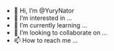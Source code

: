 - 👋 Hi, I’m @YuryNator
- 👀 I’m interested in ...
- 🌱 I’m currently learning ...
- 💞️ I’m looking to collaborate on ...
- 📫 How to reach me ...

<!---
YuryNator/YuryNator is a ✨ special ✨ repository because its `README.md` (this file) appears on your GitHub profile.
You can click the Preview link to take a look at your changes.
--->
